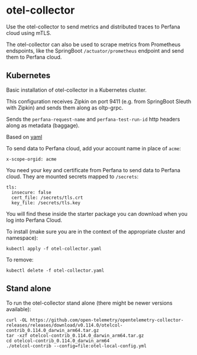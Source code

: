 # otel-collector 

Use the otel-collector to send metrics and distributed traces to Perfana cloud using mTLS.

The otel-collector can also be used to scrape metrics from Prometheus endspoints, 
like the SpringBoot `/actuator/prometheus` endpoint and send them to Perfana cloud.

## Kubernetes

Basic installation of otel-collector in a Kubernetes cluster.

This configuration receives Zipkin on port 9411 (e.g. from SpringBoot Sleuth with Zipkin) and sends them along as oltp-grpc.

Sends the `perfana-request-name` and `perfana-test-run-id` http headers along as metadata (baggage).

Based on [yaml](https://raw.githubusercontent.com/open-telemetry/opentelemetry-collector/main/examples/k8s/otel-config.yaml)

To send data to Perfana cloud, add your account name in place of `acme`:

    x-scope-orgid: acme

You need your key and certificate from Perfana to send data to Perfana cloud.
They are mounted secrets mapped to `/secrets`:

    tls:
      insecure: false
      cert_file: /secrets/tls.crt
      key_file: /secrets/tls.key

You will find these inside the starter package you can download when you log into Perfana Cloud.

To install (make sure you are in the context of the appropriate cluster and namespace):

```shell
kubectl apply -f otel-collector.yaml
```

To remove:

```shell
kubectl delete -f otel-collector.yaml
```

## Stand alone

To run the otel-collector stand alone (there might be newer versions available):

```shell
curl -OL https://github.com/open-telemetry/opentelemetry-collector-releases/releases/download/v0.114.0/otelcol-contrib_0.114.0_darwin_arm64.tar.gz
tar -xzf otelcol-contrib_0.114.0_darwin_arm64.tar.gz
cd otelcol-contrib_0.114.0_darwin_arm64
./otelcol-contrib --config=file:otel-local-config.yml
```

